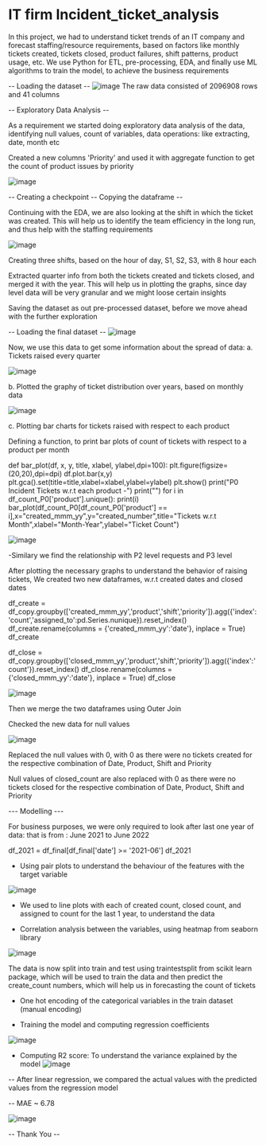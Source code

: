 # IT firm Incident_ticket_analysis

In this project, we had to understand ticket trends of an IT company and forecast staffing/resource requirements, 
based on factors like monthly tickets created, tickets closed, product failures, shift patterns, product usage, etc. We use Python 
for ETL, pre-processing, EDA, and finally use ML algorithms to train the model, to achieve the business requirements

-- Loading the dataset --
![image](https://user-images.githubusercontent.com/77953290/229372013-cd73dc02-4a27-4876-9537-f977e87ca26c.png)
The raw data consisted of 2096908 rows and 41 columns





-- Exploratory Data Analysis --




As a requirement we started doing exploratory data analysis of the data, identifying null values, count of variables, data operations: like extracting, date, month etc

Created a new columns 'Priority' and used it with aggregate function to get the count of product issues by priority

![image](https://user-images.githubusercontent.com/77953290/229372202-d8dfb6c4-c379-45c4-b476-0687fb5b67ae.png)

-- Creating a checkpoint -- Copying the dataframe --

Continuing with the EDA, we are also looking at the shift in which the ticket was created. This will help us to identify the team efficiency in the long run, and thus help with the staffing requirements

![image](https://user-images.githubusercontent.com/77953290/229372389-c8910614-4871-4173-a083-6d645d2d2ece.png)

Creating three shifts, based on the hour of day, S1, S2, S3, with 8 hour each

Extracted quarter info from both the tickets created and tickets closed, and merged it with the year. This will help us in plotting the graphs, since day level data will be very granular and we might loose certain insights

Saving the dataset as out pre-processed dataset, before we move ahead with the further exploration

-- Loading the final dataset --
![image](https://user-images.githubusercontent.com/77953290/229372668-b1b4ea3e-5037-457c-b095-6a205ff08786.png)

Now, we use this data to get some information about the spread of data:
a. Tickets raised every quarter

![image](https://user-images.githubusercontent.com/77953290/229372720-d5851439-315e-485a-8336-ff6806fb2ad7.png)

b. Plotted the graphy of ticket distribution over years, based on monthly data 

![image](https://user-images.githubusercontent.com/77953290/229372797-7614bec9-f92e-41e8-a33c-90aaaa76a709.png)

c. Plotting bar charts for tickets raised with respect to each product

Defining a function, to print bar plots of count of tickets with respect to a product per month

def bar_plot(df, x, y, title, xlabel, ylabel,dpi=100):
    plt.figure(figsize=(20,20),dpi=dpi)
    df.plot.bar(x,y)
    plt.gca().set(title=title,xlabel=xlabel,ylabel=ylabel)
    plt.show()
print("P0 Incident Tickets w.r.t each product -")
print("")
for i in df_count_P0['product'].unique():
    print(i)
    bar_plot(df_count_P0[df_count_P0['product'] == i],x="created_mmm_yy",y="created_number",title="Tickets w.r.t Month",xlabel="Month-Year",ylabel="Ticket Count")

![image](https://user-images.githubusercontent.com/77953290/229372988-852e1dab-4195-4b24-bf4c-d9e781cc44ab.png)

-Similary we find the relationship with P2 level requests and P3 level

After plotting the necessary graphs to understand the behavior of raising tickets,
We created two new dataframes, w.r.t created dates and closed dates

df_create = df_copy.groupby(['created_mmm_yy','product','shift','priority']).agg({'index':'count','assigned_to':pd.Series.nunique}).reset_index()
df_create.rename(columns = {'created_mmm_yy':'date'}, inplace = True)
df_create

df_close = df_copy.groupby(['closed_mmm_yy','product','shift','priority']).agg({'index':'count'}).reset_index()
df_close.rename(columns = {'closed_mmm_yy':'date'}, inplace = True)
df_close

![image](https://user-images.githubusercontent.com/77953290/229373512-78ea694e-0230-4b05-bf14-c3927af4949f.png)

Then we merge the two dataframes using Outer Join

Checked the new data for null values

![image](https://user-images.githubusercontent.com/77953290/229373558-d6d481c1-6e1b-448f-8564-c574fce7637d.png)

Replaced the null values with 0,  with 0 as there were no tickets created for the respective combination of Date, Product, Shift and Priority

Null values of closed_count are also replaced with 0 as there were no tickets closed for the respective combination of Date, Product, Shift and Priority




--- Modelling ---





For business purposes, we were only required to look after last one year of data: that is from : June 2021 to June 2022

df_2021 = df_final[df_final['date'] >= '2021-06']
df_2021

- Using pair plots to understand the behaviour of the features with the target variable

![image](https://user-images.githubusercontent.com/77953290/229373759-21e05bd9-dda3-46d3-8d35-351dc384fc7f.png)


- We used to line plots with each of created count, closed count, and assigned to count for the last 1 year, to understand the data 

- Correlation analysis between the variables, using heatmap from seaborn library

![image](https://user-images.githubusercontent.com/77953290/229374300-d12e7066-f5e7-485e-b162-69909f8713a1.png)


The data is now split into train and test using traintestsplit from scikit learn package, which will be used to train the data and then predict the create_count numbers, which will help us in forecasting the count of tickets

- One hot encoding of the categorical variables in the train dataset (manual encoding)

- Training the model and computing regression coefficients

![image](https://user-images.githubusercontent.com/77953290/229374446-384bc8c9-4ee3-4b8d-920e-7c9e17913787.png)


- Computing R2 score: To understand the variance explained by the model
![image](https://user-images.githubusercontent.com/77953290/229374479-b443ed1a-263b-490e-9fa0-98984ef4c252.png)


-- After linear regression, we compared the actual values with the predicted values from the regression model

-- MAE ~ 6.78

![image](https://user-images.githubusercontent.com/77953290/229374745-9c7d6875-033b-4a51-b515-5c12c547f1aa.png)

-- Thank You -- 



